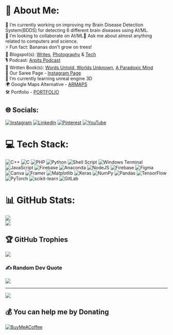 # 💫 About Me:
🔭 I’m currently working on improving my Brain Disease Detection System(BDDS) for detecting 6 different brain diseases using AI/ML.<br>👯 I’m looking to collaborate on AI/ML💬 Ask me about almost anything related to computers and science.<br>⚡ Fun fact: Bananas don't grow on trees!<br>📜 Blogspot(s): [Writes](https://paradoxiworld.blogspot.com), [Photography](https://paradoxiarc.blogspot.com) & [Tech](https://cybersyst.blogspot.com) <br>🎙️ Podcast: [Arpits Podcast](https://spoti.fi/3WnUHOg)<br>📖 Written Book(s): [Words Untold, Worlds Unknown](https://amzn.in/d/0ax8z8RK), [A Paradoxic Mind](https://www.amazon.com/dp/B08B384K1T) <br>🧶 Our Saree Page - [Instagram Page](https://instagram.com/lalsutraofficial)<br>🌱 I’m currently learning unreal engine 3D<br>🌍 Google Maps Alternative - [ARMAPS](https://armaps.pythonanywhere.com)<br>🛠️ Portfolio - [PORTFOLIO](https://mrplexar.pythonanywhere.com)


## 🌐 Socials:
[![Instagram](https://img.shields.io/badge/Instagram-%23E4405F.svg?logo=Instagram&logoColor=white)](https://instagram.com/paradoxic.ar) [![LinkedIn](https://img.shields.io/badge/LinkedIn-%230077B5.svg?logo=linkedin&logoColor=white)](https://linkedin.com/in/arpitramesan) [![Pinterest](https://img.shields.io/badge/Pinterest-%23E60023.svg?logo=Pinterest&logoColor=white)](https://pinterest.com/mrplexarishere) [![YouTube](https://img.shields.io/badge/YouTube-%23FF0000.svg?logo=YouTube&logoColor=white)](https://youtube.com/@mrplexar) 

# 💻 Tech Stack:
![C++](https://img.shields.io/badge/c++-%2300599C.svg?style=for-the-badge&logo=c%2B%2B&logoColor=white) ![C](https://img.shields.io/badge/c-%2300599C.svg?style=for-the-badge&logo=c&logoColor=white) ![PHP](https://img.shields.io/badge/php-%23777BB4.svg?style=for-the-badge&logo=php&logoColor=white) ![Python](https://img.shields.io/badge/python-3670A0?style=for-the-badge&logo=python&logoColor=ffdd54) ![Shell Script](https://img.shields.io/badge/shell_script-%23121011.svg?style=for-the-badge&logo=gnu-bash&logoColor=white) ![Windows Terminal](https://img.shields.io/badge/Windows%20Terminal-%234D4D4D.svg?style=for-the-badge&logo=windows-terminal&logoColor=white) ![JavaScript](https://img.shields.io/badge/javascript-%23323330.svg?style=for-the-badge&logo=javascript&logoColor=%23F7DF1E) ![Firebase](https://img.shields.io/badge/firebase-%23039BE5.svg?style=for-the-badge&logo=firebase) ![Anaconda](https://img.shields.io/badge/Anaconda-%2344A833.svg?style=for-the-badge&logo=anaconda&logoColor=white) ![NodeJS](https://img.shields.io/badge/node.js-6DA55F?style=for-the-badge&logo=node.js&logoColor=white) ![Firebase](https://img.shields.io/badge/firebase-a08021?style=for-the-badge&logo=firebase&logoColor=ffcd34) ![Figma](https://img.shields.io/badge/figma-%23F24E1E.svg?style=for-the-badge&logo=figma&logoColor=white) ![Canva](https://img.shields.io/badge/Canva-%2300C4CC.svg?style=for-the-badge&logo=Canva&logoColor=white) ![Framer](https://img.shields.io/badge/Framer-black?style=for-the-badge&logo=framer&logoColor=blue) ![Matplotlib](https://img.shields.io/badge/Matplotlib-%23ffffff.svg?style=for-the-badge&logo=Matplotlib&logoColor=black) ![Keras](https://img.shields.io/badge/Keras-%23D00000.svg?style=for-the-badge&logo=Keras&logoColor=white) ![NumPy](https://img.shields.io/badge/numpy-%23013243.svg?style=for-the-badge&logo=numpy&logoColor=white) ![Pandas](https://img.shields.io/badge/pandas-%23150458.svg?style=for-the-badge&logo=pandas&logoColor=white) ![TensorFlow](https://img.shields.io/badge/TensorFlow-%23FF6F00.svg?style=for-the-badge&logo=TensorFlow&logoColor=white) ![PyTorch](https://img.shields.io/badge/PyTorch-%23EE4C2C.svg?style=for-the-badge&logo=PyTorch&logoColor=white) ![scikit-learn](https://img.shields.io/badge/scikit--learn-%23F7931E.svg?style=for-the-badge&logo=scikit-learn&logoColor=white) ![GitLab](https://img.shields.io/badge/gitlab-%23181717.svg?style=for-the-badge&logo=gitlab&logoColor=white)
# 📊 GitHub Stats:
![](https://github-readme-streak-stats.herokuapp.com/?user=arktrek&theme=dark&hide_border=false)<br/>
![](https://github-readme-stats.vercel.app/api/top-langs/?username=arktrek&theme=dark&hide_border=false&include_all_commits=true&count_private=false&layout=compact)

## 🏆 GitHub Trophies
![](https://github-profile-trophy.vercel.app/?username=arktrek&theme=radical&no-frame=false&no-bg=true&margin-w=4)

### ✍️ Random Dev Quote
![](https://quotes-github-readme.vercel.app/api?type=horizontal&theme=radical)

---
[![](https://visitcount.itsvg.in/api?id=arktrek&icon=0&color=0)](https://visitcount.itsvg.in)

  ## 💰 You can help me by Donating
  [![BuyMeACoffee](https://img.shields.io/badge/Buy%20Me%20a%20Coffee-ffdd00?style=for-the-badge&logo=buy-me-a-coffee&logoColor=black)](https://buymeacoffee.com/paradoxicar) 
